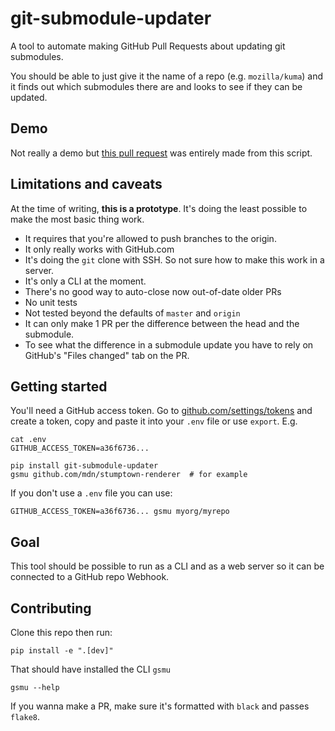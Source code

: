 # git-submodule-updater

A tool to automate making GitHub Pull Requests about updating
git submodules.

You should be able to just give it the name of a repo (e.g. `mozilla/kuma`)
and it finds out which submodules there are and looks to see if they can be
updated.

## Demo

Not really a demo but [this pull request](https://github.com/mdn/stumptown-renderer/pull/62)
was entirely made from this script.

## Limitations and caveats

At the time of writing, **this is a prototype**. It's doing the least possible
to make the most basic thing work.

- It requires that you're allowed to push branches to the origin.
- It only really works with GitHub.com
- It's doing the `git` clone with SSH. So not sure how to make this work in
  a server.
- It's only a CLI at the moment.
- There's no good way to auto-close now out-of-date older PRs
- No unit tests
- Not tested beyond the defaults of `master` and `origin`
- It can only make 1 PR per the difference between the head and the submodule.
- To see what the difference in a submodule update you have to rely on GitHub's
  "Files changed" tab on the PR.

## Getting started

You'll need a GitHub access token.
Go to [github.com/settings/tokens](https://github.com/settings/tokens) and create a token,
copy and paste it into your `.env` file or use `export`. E.g.

    cat .env
    GITHUB_ACCESS_TOKEN=a36f6736...

    pip install git-submodule-updater
    gsmu github.com/mdn/stumptown-renderer  # for example

If you don't use a `.env` file you can use:

    GITHUB_ACCESS_TOKEN=a36f6736... gsmu myorg/myrepo

## Goal

This tool should be possible to run as a CLI and as a web server
so it can be connected to a GitHub repo Webhook.

## Contributing

Clone this repo then run:

    pip install -e ".[dev]"

That should have installed the CLI `gsmu`

    gsmu --help

If you wanna make a PR, make sure it's formatted with `black` and passes `flake8`.
